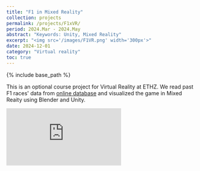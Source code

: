 ```yaml
---
title: "F1 in Mixed Reality"
collection: projects
permalink: /projects/F1xVR/
period: 2024.Mar - 2024.May
abstract: "Keywords: Unity, Mixed Reality"
excerpt: "<img src='/images/F1VR.png' width='300px'>"
date: 2024-12-01
category: "Virtual reality"
toc: true
---
```


{% include base_path %}

This is an optional course project for Virtual Reality at ETHZ. We read past F1 races' data from [online database](https://openf1.org/) and visualized the game in Mixed Reaity using Blender and Unity.

<div class="video_wrapper">
  <iframe src="https://www.youtube.com/embed/wU8L3oq10-s" frameborder="0" allowfullscreen></iframe>
</div>
